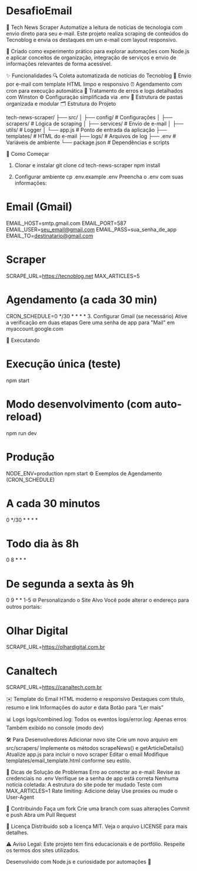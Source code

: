 # DesafioEmail
📰 Tech News Scraper
Automatize a leitura de notícias de tecnologia com envio direto para seu e-mail.
Este projeto realiza scraping de conteúdos do Tecnoblog e envia os destaques em um e-mail com layout responsivo.

🔧 Criado como experimento prático para explorar automações com Node.js e aplicar conceitos de organização, integração de serviços e envio de informações relevantes de forma acessível.

✨ Funcionalidades
🔍 Coleta automatizada de notícias do Tecnoblog
📧 Envio por e-mail com template HTML limpo e responsivo
⏰ Agendamento com cron para execução automática
🧠 Tratamento de erros e logs detalhados com Winston
⚙️ Configuração simplificada via .env
📁 Estrutura de pastas organizada e modular
🗂️ Estrutura do Projeto

tech-news-scraper/
├── src/
│   ├── config/                  # Configurações
│   ├── scrapers/               # Lógica de scraping
│   ├── services/               # Envio de e-mail
│   ├── utils/                  # Logger
│   └── app.js                  # Ponto de entrada da aplicação
├── templates/                  # HTML do e-mail
├── logs/                       # Arquivos de log
├── .env                        # Variáveis de ambiente
└── package.json                # Dependências e scripts

🚀 Como Começar
1. Clonar e instalar
git clone <repositorio>
cd tech-news-scraper
npm install

2. Configurar ambiente
cp .env.example .env
Preencha o .env com suas informações:

# Email (Gmail)
EMAIL_HOST=smtp.gmail.com
EMAIL_PORT=587
EMAIL_USER=seu_email@gmail.com
EMAIL_PASS=sua_senha_de_app
EMAIL_TO=destinatario@gmail.com

# Scraper
SCRAPE_URL=https://tecnoblog.net
MAX_ARTICLES=5

# Agendamento (a cada 30 min)
CRON_SCHEDULE=0 */30 * * * *
3. Configurar Gmail (se necessário)
Ative a verificação em duas etapas
Gere uma senha de app para "Mail" em myaccount.google.com

🎯 Executando
# Execução única (teste)
npm start

# Modo desenvolvimento (com auto-reload)
npm run dev

# Produção
NODE_ENV=production npm start
⚙️ Exemplos de Agendamento (CRON_SCHEDULE)
# A cada 30 minutos
0 */30 * * * *

# Todo dia às 8h
0 8 * * *

# De segunda a sexta às 9h
0 9 * * 1-5
🌐 Personalizando o Site Alvo
Você pode alterar o endereço para outros portais:
# Olhar Digital
SCRAPE_URL=https://olhardigital.com.br

# Canaltech
SCRAPE_URL=https://canaltech.com.br

✉️ Template do Email
HTML moderno e responsivo
Destaques com título, resumo e link
Informações do autor e data
Botão para “Ler mais”

📊 Logs
logs/combined.log: Todos os eventos
logs/error.log: Apenas erros
Também exibido no console (modo dev)

🛠️ Para Desenvolvedores
Adicionar novo site
Crie um novo arquivo em src/scrapers/
Implemente os métodos scrapeNews() e getArticleDetails()
Atualize app.js para incluir o novo scraper
Editar o email
Modifique templates/email_template.html conforme seu estilo.

🧩 Dicas de Solução de Problemas
Erro ao conectar ao e-mail:
Revise as credenciais no .env
Verifique se a senha de app está correta
Nenhuma notícia coletada:
A estrutura do site pode ter mudado
Teste com MAX_ARTICLES=1
Rate limiting:
Adicione delay
Use proxies ou mude o User-Agent

🤝 Contribuindo
Faça um fork
Crie uma branch com suas alterações
Commit e push
Abra um Pull Request

📄 Licença
Distribuído sob a licença MIT.
Veja o arquivo LICENSE para mais detalhes.

⚠️ Aviso Legal:
Este projeto tem fins educacionais e de portfólio. Respeite os termos dos sites utilizados.

Desenvolvido com Node.js e curiosidade por automações 🚀
